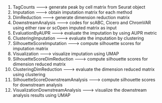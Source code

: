 1. TagCounts ---> generate peak by cell matrix from Seurat object
2. Imputation ---> obtain imputation matrix for each method
3. DimReduction ---> generate dimension reduction matrix
4. DownstreamAnalysis ---> codes for scABC, Cicero and ChromVAR using either raw or scOpen imputed matrix as input
5. EvaluationByAUPR ---> evaluate the imputation by using AUPR metric
6. ClusteringImputation ---> evaluate the imputation by clustering
7. SilhouetteScoreImputation ---> compute silhouette scores for imputation matrix
8. Visualization ---> visualize imputation using UMAP
9. SilhouetteScoreDimReduction ---> compute silhouette scores for dimension reduced matrix
10. ClusteringDimReduction ---> evaluate the dimension reduced matrix using clustering
11. SilhouetteScoreDownstreamAnalysis ---> compute silhouette scores for downstream analysis
12. VisualizationDownstreamAnalysis ---> visualize the downstream analysis results using UMAP